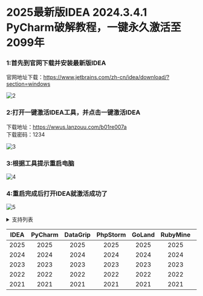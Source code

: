# 2025最新版IDEA 2024.3.4.1 PyCharm破解教程，一键永久激活至2099年
### 1:首先到官网下载并安装最新版IDEA  
官网地址下载：https://www.jetbrains.com/zh-cn/idea/download/?section=windows  

![2](https://github.com/user-attachments/assets/2192b0fa-ddca-471e-8898-97682e1d50e6)


### 2:打开一键激活IDEA工具，并点击一键激活IDEA  
下载地址：https://wwus.lanzouu.com/b01re007a  
下载密码：1234  
  
![3](https://github.com/user-attachments/assets/c8679788-6d20-42fe-9a3e-719ed5a36a8d)

### 3:根据工具提示重启电脑  

![4](https://github.com/user-attachments/assets/64b6eaf8-0085-495d-87a9-58e6f79e1ed0)

### 4:重启完成后打开IDEA就激活成功了  

![5](https://github.com/user-attachments/assets/649731ee-bdaa-40b1-bad2-7a59ea90fb0b)
<details>
  <summary>支持列表</summary>

</details>


|IDEA|PyCharm|DataGrip|PhpStorm|GoLand|RubyMine|WebStorm|DataSpell|Rider|  
|:---:|:---:|:---:|:---:|:---:|:---:|:---:|:---:|:---:|  
|2025|2025|2025|2025|2025|2025|2025|2025|2025|  
|2024|2024|2024|2024|2024|2024|2024|2024|2024|  
|2023|2023|2023|2023|2023|2023|2023|2023|2023|  
|2022|2022|2022|2022|2022|2022|2022|2022|2022|  
|2021|2021|2021|2021|2021|2021|2021|2021|2021|  
